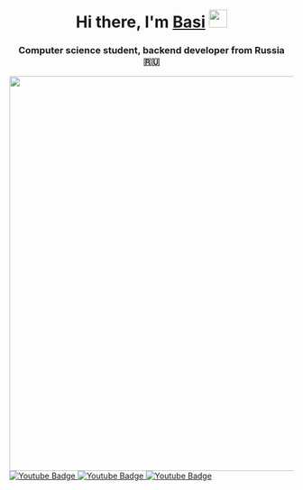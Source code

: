 <h1 align="center">Hi there, I'm <a href="https://github.com/DevBasi" target="_blank">Basi</a> 
<img src="https://github.com/blackcater/blackcater/raw/main/images/Hi.gif" height="32"/></h1>
<h3 align="center">Computer science student, backend developer from Russia 🇷🇺</h3>

<div id="header" align="center">
  <img src="https://i.pinimg.com/736x/58/fb/fa/58fbfa767d19f19b7bf46aaf90d7b140.jpg" width="700"/>
</div>

  <a href="your-youtube-URL">
    <img src="https://img.shields.io/badge/YouTube-red?style=for-the-badge&logo=youtube&logoColor=white" alt="Youtube Badge"/>
  </a>
  
  <a href="your-telegram-URL">
    <img src="https://img.shields.io/badge/Telegram-2CA5E0?style=for-the-badge&logo=telegram&logoColor=white" alt="Youtube Badge"/>
  </a>
  <a href="your-telegram-URL">
    <img src="https://custom-icon-badges.demolab.com/badge/Visual%20Studio%20Code-0078d7.svg" alt="Youtube Badge"/>
  </a>
